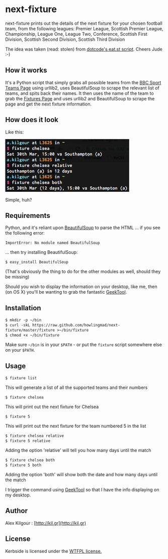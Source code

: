 next-fixture
==========
next-fixture prints out the details of the next fixture for your chosen football team, from the following leagues:
Premier League, Scottish Premier League, Championship, League One, League Two, Conference, Scottish First Division, Scottish Second Division, Scottish Third Division

The idea was taken (read: stolen) from [dotcode's eat.st script](https://github.com/dotcode/eat-street). Cheers Jude :-)

	
How it works
------------
It's a Python script that simply grabs all possible teams from the [BBC Sport Teams Page](http://www.bbc.co.uk/sport/football/teams) using urllib2, uses BeautifulSoup to scrape the relevant list of teams, and spits back their names.
It then uses the name of the team to grab the [Fixtures Page](http://www.bbc.co.uk/sport/football/teams/chelsea/fixtures) and uses urllib2 and BeautifulSoup to scrape the page and get the next fixture information.


How does it look
----------------
Like this:

![the output of fixture](screenshot.png)
	
Simple, huh?


Requirements
------------
Python, and it's reliant upon [BeautifulSoup](http://www.crummy.com/software/BeautifulSoup/) to parse the HTML … if you see the following error:

	ImportError: No module named BeautifulSoup

… then try installing BeautifulSoup:

	$ easy_install BeautifulSoup

(That's obviously the thing to do for the other modules as well, should they be missing)

Should you wish to display the information on your desktop, like me, then (on OS X) you'll be wanting to grab the fantastic [GeekTool](http://projects.tynsoe.org/en/geektool/).
	
	
Installation
------------
	$ mkdir -p ~/bin
	$ curl -skL https://raw.github.com/howlingmad/next-fixture/master/fixture >~/bin/fixture
	$ chmod +x ~/bin/fixture
	
Make sure `~/bin` is in your `$PATH` - or put the `fixture` script somewhere else on your `$PATH`.
	
	
Usage
-----
	$ fixture list
	
This will generate a list of all the supported teams and their numbers

	$ fixture chelsea
	
This will print out the next fixture for Chelsea

	$ fixture 5
	
This will print out the next fixture for the team numbered 5 in the list

	$ fixture chelsea relative
	$ fixture 5 relative

Adding the option 'relative' will tell you how many days until the match

	$ fixture chelsea both
	$ fixture 5 both
	
Adding the option 'both' will show both the date and how many days until the match
	
I trigger the command using [GeekTool](http://projects.tynsoe.org/en/geektool/) so that I have the info displaying on my desktop.
	
	
Author
------
Alex Kilgour : [http://kil.gr](http://kil.gr)

License
-------
Kerbside is licensed under the [WTFPL license.](http://sam.zoy.org/wtfpl/)
